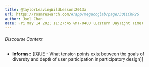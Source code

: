 ```yaml
---
title: @taylorLeavingWildLessons2013a
url: https://roamresearch.com/#/app/megacoglab/page/30IiChR2G
author: Joel Chan
date: Fri May 14 2021 11:27:45 GMT-0400 (Eastern Daylight Time)
---
```




###### Discourse Context

- **Informs::** [[QUE - What tension points exist between the goals of diversity and depth of user participation in participatory design]]
